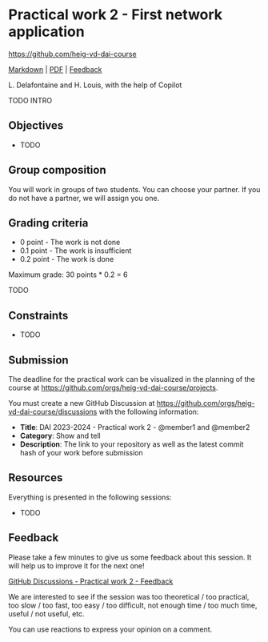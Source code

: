 [markdown]:
  https://github.com/heig-vd-dai-course/heig-vd-dai-course/blob/main/11-practical-work-2/README.md
[pdf]:
  https://heig-vd-dai-course.github.io/heig-vd-dai-course/11-practical-work-2/11-practical-work-2.pdf
[feedback]: https://github.com/orgs/heig-vd-dai-course/discussions/1

# Practical work 2 - First network application

<https://github.com/heig-vd-dai-course>

[Markdown][markdown] | [PDF][pdf] | [Feedback][feedback]

L. Delafontaine and H. Louis, with the help of Copilot

TODO INTRO

## Objectives

- TODO

## Group composition

You will work in groups of two students. You can choose your partner. If you do
not have a partner, we will assign you one.

## Grading criteria

- 0 point - The work is not done
- 0.1 point - The work is insufficient
- 0.2 point - The work is done

Maximum grade: 30 points \* 0.2 = 6

TODO

## Constraints

- TODO

## Submission

The deadline for the practical work can be visualized in the planning of the
course at <https://github.com/orgs/heig-vd-dai-course/projects>.

You must create a new GitHub Discussion at
<https://github.com/orgs/heig-vd-dai-course/discussions> with the following
information:

- **Title**: DAI 2023-2024 - Practical work 2 - @member1 and @member2
- **Category**: Show and tell
- **Description**: The link to your repository as well as the latest commit hash
  of your work before submission

## Resources

Everything is presented in the following sessions:

- TODO

## Feedback

Please take a few minutes to give us some feedback about this session. It will
help us to improve it for the next one!

[GitHub Discussions - Practical work 2 - Feedback][feedback]

We are interested to see if the session was too theoretical / too practical, too
slow / too fast, too easy / too difficult, not enough time / too much time,
useful / not useful, etc.

You can use reactions to express your opinion on a comment.
